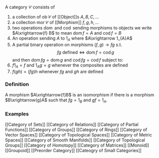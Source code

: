 A category $\mathcal{C}$ consists of
1. a collection of $\operatorname{ob}\mathcal{C}$  of [[Object]]s $A, B, C,\dots$
2. a collection $\operatorname{mor}\mathcal{C}$ of [[Morphism]] $f,g,h, \dots$ 
3. two operations $\operatorname{dom}$ and $\operatorname{cod}$ sending morphisms to objects
   we write $A\xrightarrow{f} B$ to mean $\operatorname{dom} f=A$ and $\operatorname{cod}f=B$
4. An operation sending $A$ to $1_{A}$ where $A\xrightarrow 1_{A}A$
5. A partial binary operation on morphisms $(f,g)\to fg$ s.t.
$$
fg \text{ defined} \iff \operatorname{dom}f=\operatorname{cod}g
$$
and then $\operatorname{dom}fg=\operatorname{dom}g$ and $\operatorname{cod}fg =\operatorname{cod}f$
subject to:
6. $f 1_{A}=f$ and $1_{A}g=g$ whenever the composites are defined
7. $f(gh)=(fg)h$ whenever $fg$ and $gh$ are defined
### Definition
A morphism $A\xrightarrow{f}B$ is an isomorphism if there is a morphism $B\xrightarrow{g}A$
such that $fg=1_{B}$ and $gf=1_{A}$.
### Examples
[[Category of Sets]]
[[Category of Relations]]
[[Category of Partial Functions]]
[[Category of Groups]]
[[Category of Rings]]
[[Category of Vector Spaces]]
[[Category of Topological Spaces]]
[[Category of Metric Spaces]]
[[Category of Smooth Manifolds]]
[[Category of Topological Groups]]
[[Category of Homotopy]]
[[Category of Matrices]]
[[Monoid]]
[[Groupoid]]
[[Preorder Category]]
[[Cateogry of Small Categories]]

